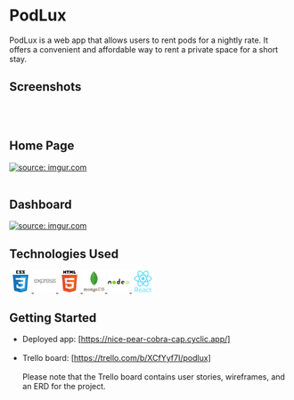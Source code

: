 # PodLux

PodLux is a web app that allows users to rent pods for a nightly rate. It offers a convenient and affordable way to rent a private space for a short stay.

## Screenshots

<br>
<br>

## Home Page

<a href="https://imgur.com/7oX5WcR"><img src="https://i.imgur.com/7oX5WcR.png" title="source: imgur.com" /></a>
<br>
<br>

## Dashboard

<a href="https://imgur.com/f87ZPdJ"><img src="https://i.imgur.com/f87ZPdJ.png" title="source: imgur.com" /></a>

## Technologies Used

<p align="left"> <a href="https://www.w3schools.com/css/" target="_blank" rel="noreferrer"> <img src="https://raw.githubusercontent.com/devicons/devicon/master/icons/css3/css3-original-wordmark.svg" alt="css3" width="40" height="40"/> </a> <a href="https://expressjs.com" target="_blank" rel="noreferrer"> <img src="https://raw.githubusercontent.com/devicons/devicon/master/icons/express/express-original-wordmark.svg" alt="express" width="40" height="40"/> </a> <a href="https://www.w3.org/html/" target="_blank" rel="noreferrer"> <img src="https://raw.githubusercontent.com/devicons/devicon/master/icons/html5/html5-original-wordmark.svg" alt="html5" width="40" height="40"/> </a> <a href="https://www.mongodb.com/" target="_blank" rel="noreferrer"> <img src="https://raw.githubusercontent.com/devicons/devicon/master/icons/mongodb/mongodb-original-wordmark.svg" alt="mongodb" width="40" height="40"/> </a> <a href="https://nodejs.org" target="_blank" rel="noreferrer"> <img src="https://raw.githubusercontent.com/devicons/devicon/master/icons/nodejs/nodejs-original-wordmark.svg" alt="nodejs" width="40" height="40"/> </a> <a href="https://reactjs.org/" target="_blank" rel="noreferrer"> <img src="https://raw.githubusercontent.com/devicons/devicon/master/icons/react/react-original-wordmark.svg" alt="react" width="40" height="40"/> </a> </p>

## Getting Started

- Deployed app: [https://nice-pear-cobra-cap.cyclic.app/]
  <br>
  <br>
- Trello board: [https://trello.com/b/XCfYyf7I/podlux]
  <br>
  <br>
  Please note that the Trello board contains user stories, wireframes, and an ERD for the project.
